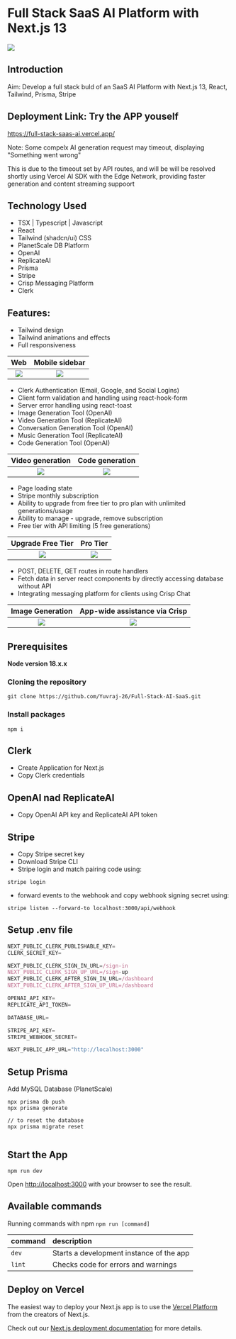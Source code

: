# Full Stack SaaS AI Platform with Next.js 13

<img src="docs/1.png">

## Introduction

Aim: Develop a full stack buld of an SaaS AI Platform with Next.js 13, React, Tailwind, Prisma, Stripe

## Deployment Link: Try the APP youself

https://full-stack-saas-ai.vercel.app/

Note: Some compelx AI generation request may timeout, displaying "Something went wrong"

This is due to the timeout set by API routes, and will be will be resolved shortly using 
Vercel AI SDK with the Edge Network, providing faster generation and content streaming suppoort

## Technology Used
- TSX | Typescript | Javascript 
- React
- Tailwind (shadcn/ui) CSS
- PlanetScale DB Platform
- OpenAI
- ReplicateAI 
- Prisma
- Stripe
- Crisp Messaging Platform
- Clerk

## Features:
- Tailwind design
- Tailwind animations and effects
- Full responsiveness

Web          |  Mobile sidebar
:-------------------------:|:-------------------------:
<img src="docs/0.png">  |  <img src="docs/3.png">

- Clerk Authentication (Email, Google, and Social Logins)
- Client form validation and handling using react-hook-form
- Server error handling using react-toast
- Image Generation Tool (OpenAI)
- Video Generation Tool (ReplicateAI)
- Conversation Generation Tool (OpenAI)
- Music Generation Tool (ReplicateAI)
- Code Generation Tool (OpenAI)

Video generation          |  Code generation
:-------------------------:|:-------------------------:
<img src="docs/5.png">  |  <img src="docs/2.png">


- Page loading state
- Stripe monthly subscription
- Ability to upgrade from free tier to pro plan with unlimited generations/usage
- Ability to manage - upgrade, remove subscription
- Free tier with API limiting (5 free generations)

Upgrade Free Tier          |  Pro Tier
:-------------------------:|:-------------------------:
<img src="docs/4.png">  |  <img src="docs/7.png">

- POST, DELETE, GET routes in route handlers
- Fetch data in server react components by directly accessing database without API
- Integrating messaging platform for clients using Crisp Chat

Image Generation          |  App-wide assistance via Crisp
:-------------------------:|:-------------------------:
<img src="docs/9.png">  |  <img src="docs/6.png">


## Prerequisites

**Node version 18.x.x**

### Cloning the repository

```shell
git clone https://github.com/Yuvraj-26/Full-Stack-AI-SaaS.git
```

### Install packages

```shell
npm i
```

## Clerk 
- Create Application for Next.js
- Copy Clerk credentials

## OpenAI nad ReplicateAI
- Copy OpenAI API key and ReplicateAI API token

## Stripe 
- Copy Stripe secret key
- Download Stripe CLI
- Stripe login and match pairing code using:
```shell
stripe login
```
- forward events to the webhook and copy webhook signing secret using:
```shell
stripe listen --forward-to localhost:3000/api/webhook
```
## Setup .env file

```js
NEXT_PUBLIC_CLERK_PUBLISHABLE_KEY=
CLERK_SECRET_KEY=

NEXT_PUBLIC_CLERK_SIGN_IN_URL=/sign-in
NEXT_PUBLIC_CLERK_SIGN_UP_URL=/sign-up
NEXT_PUBLIC_CLERK_AFTER_SIGN_IN_URL=/dashboard
NEXT_PUBLIC_CLERK_AFTER_SIGN_UP_URL=/dashboard

OPENAI_API_KEY=
REPLICATE_API_TOKEN=

DATABASE_URL=

STRIPE_API_KEY=
STRIPE_WEBHOOK_SECRET=

NEXT_PUBLIC_APP_URL="http://localhost:3000"
```

## Setup Prisma

Add MySQL Database (PlanetScale)

```shell
npx prisma db push
npx prisma generate

// to reset the database
npx prisma migrate reset


```

## Start the App

```shell
npm run dev
```

Open [http://localhost:3000](http://localhost:3000) with your browser to see the result.


## Available commands

Running commands with npm `npm run [command]`

| command         | description                              |
| :-------------- | :--------------------------------------- |
| `dev`           | Starts a development instance of the app |
| `lint`          | Checks code for errors and warnings |


## Deploy on Vercel

The easiest way to deploy your Next.js app is to use the [Vercel Platform](https://vercel.com/new?utm_medium=default-template&filter=next.js&utm_source=create-next-app&utm_campaign=create-next-app-readme) from the creators of Next.js.

Check out our [Next.js deployment documentation](https://nextjs.org/docs/deployment) for more details.
